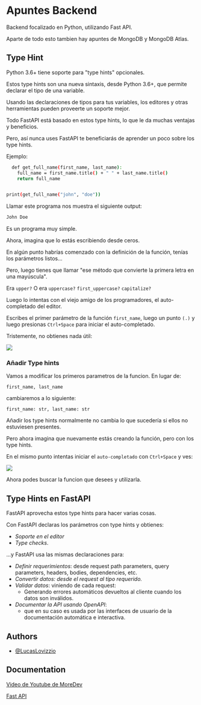 
# Apuntes Backend

Backend focalizado en Python, utilizando Fast API.

Aparte de todo esto tambien hay apuntes de MongoDB y MongoDB Atlas.






## Type Hint

Python 3.6+ tiene soporte para "type hints" opcionales.

Estos type hints son una nueva sintaxis, desde Python 3.6+, que permite declarar el tipo de una variable.

Usando las declaraciones de tipos para tus variables, los editores y otras herramientas pueden proveerte un soporte mejor.

Todo FastAPI está basado en estos type hints, lo que le da muchas ventajas y beneficios.

Pero, así nunca uses FastAPI te beneficiarás de aprender un poco sobre los type hints.

Ejemplo:

```bash
  def get_full_name(first_name, last_name):
    full_name = first_name.title() + " " + last_name.title()
    return full_name


print(get_full_name("john", "doe"))
```

Llamar este programa nos muestra el siguiente output:

```bash
John Doe
```
Es un programa muy simple.

Ahora, imagina que lo estás escribiendo desde ceros.

En algún punto habrías comenzado con la definición de la función, tenías los parámetros listos...

Pero, luego tienes que llamar "ese método que convierte la primera letra en una mayúscula".

Era `upper?` O era `uppercase?` `first_uppercase?` `capitalize?`

Luego lo intentas con el viejo amigo de los programadores, el auto-completado del editor.

Escribes el primer parámetro de la función `first_name`, luego un punto `(.)` y luego presionas `Ctrl+Space` para iniciar el auto-completado.

Tristemente, no obtienes nada útil:

![](https://fastapi.tiangolo.com/img/python-types/image01.png)

### Añadir Type hints

Vamos a modificar los primeros parametros de la funcion.
En lugar de:

```
first_name, last_name
```

cambiaremos a lo siguiente:

```
first_name: str, last_name: str
```

Añadir los type hints normalmente no cambia lo que sucedería si ellos no estuviesen presentes.

Pero ahora imagina que nuevamente estás creando la función, pero con los type hints.

En el mismo punto intentas iniciar el `auto-completado` con `Ctrl+Space` y ves:

![](https://fastapi.tiangolo.com/img/python-types/image02.png)

Ahora podes buscar la funcion que desees y utilizarla.

## Type Hints en FastAPI

FastAPI aprovecha estos type hints para hacer varias cosas.

Con FastAPI declaras los parámetros con type hints y obtienes:

* *Soporte en el editor*
* *Type checks*.

...y FastAPI usa las mismas declaraciones para:

* *Definir requerimientos*: desde request path parameters, query parameters, headers, bodies, dependencies, etc.
* *Convertir datos: desde el request al tipo requerido.*
* *Validar datos*: viniendo de cada request:
  * Generando errores automáticos devueltos al cliente cuando los datos son inválidos.
* *Documentar la API usando OpenAPI*:
    * que en su caso es usada por las interfaces de usuario de la documentación automática e interactiva.
## Authors
- [@LucasLovizzio](https://github.com/LucasLovizzio)



## Documentation

[Video de Youtube de MoreDev](https://www.youtube.com/watch?v=_y9qQZXE24A&t)

[Fast API](https://fastapi.tiangolo.com)

